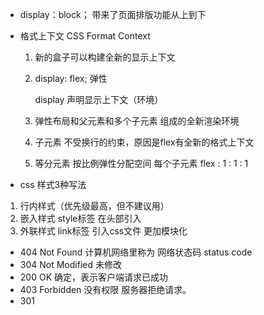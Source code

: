 - display：block； 带来了页面排版功能从上到下


- 格式上下文 CSS Format Context
    1. 新的盒子可以构建全新的显示上下文
    2.  display: flex;  弹性 
        
        display 声明显示上下文（环境）

    3. 弹性布局和父元素和多个子元素  组成的全新渲染环境
    4. 子元素 不受换行的约束，原因是flex有全新的格式上下文
    5. 等分元素  按比例弹性分配空间  每个子元素 flex : 1 : 1 : 1


- css 样式3种写法
1. 行内样式（优先级最高，但不建议用）
2. 嵌入样式  style标签 在头部引入
3. 外联样式 link标签 引入css文件   更加模块化




- 404 Not Found  计算机网络里称为 网络状态码 status code
- 304 Not Modified  未修改
- 200 OK 确定，表示客户端请求已成功
- 403 Forbidden   没有权限 服务器拒绝请求。
- 301 

